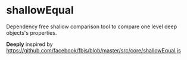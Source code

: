 # shallowEqual

Dependency free shallow comparison tool to compare one level deep objects's properties.

**Deeply** inspired by https://github.com/facebook/fbjs/blob/master/src/core/shallowEqual.js
